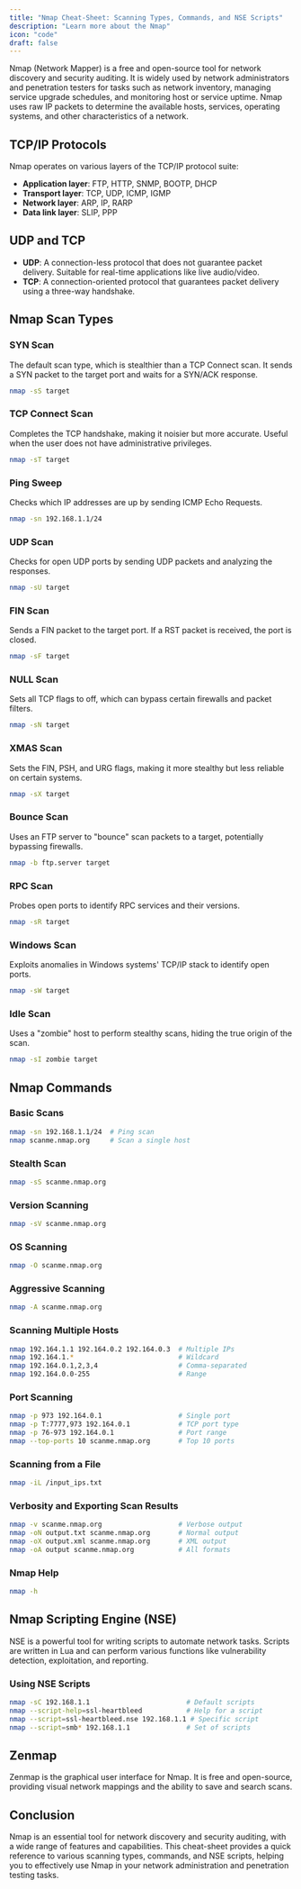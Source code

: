 ```yaml
---
title: "Nmap Cheat-Sheet: Scanning Types, Commands, and NSE Scripts"
description: "Learn more about the Nmap"
icon: "code"
draft: false
---
```


Nmap (Network Mapper) is a free and open-source tool for network discovery and security auditing. It is widely used by network administrators and penetration testers for tasks such as network inventory, managing service upgrade schedules, and monitoring host or service uptime. Nmap uses raw IP packets to determine the available hosts, services, operating systems, and other characteristics of a network.

## TCP/IP Protocols

Nmap operates on various layers of the TCP/IP protocol suite:
- **Application layer**: FTP, HTTP, SNMP, BOOTP, DHCP
- **Transport layer**: TCP, UDP, ICMP, IGMP
- **Network layer**: ARP, IP, RARP
- **Data link layer**: SLIP, PPP

## UDP and TCP

- **UDP**: A connection-less protocol that does not guarantee packet delivery. Suitable for real-time applications like live audio/video.
- **TCP**: A connection-oriented protocol that guarantees packet delivery using a three-way handshake.

## Nmap Scan Types

### SYN Scan

The default scan type, which is stealthier than a TCP Connect scan. It sends a SYN packet to the target port and waits for a SYN/ACK response.

```sh
nmap -sS target
```

### TCP Connect Scan

Completes the TCP handshake, making it noisier but more accurate. Useful when the user does not have administrative privileges.

```sh
nmap -sT target
```

### Ping Sweep

Checks which IP addresses are up by sending ICMP Echo Requests.

```sh
nmap -sn 192.168.1.1/24
```

### UDP Scan

Checks for open UDP ports by sending UDP packets and analyzing the responses.

```sh
nmap -sU target
```

### FIN Scan

Sends a FIN packet to the target port. If a RST packet is received, the port is closed.

```sh
nmap -sF target
```

### NULL Scan

Sets all TCP flags to off, which can bypass certain firewalls and packet filters.

```sh
nmap -sN target
```

### XMAS Scan

Sets the FIN, PSH, and URG flags, making it more stealthy but less reliable on certain systems.

```sh
nmap -sX target
```

### Bounce Scan

Uses an FTP server to "bounce" scan packets to a target, potentially bypassing firewalls.

```sh
nmap -b ftp.server target
```

### RPC Scan

Probes open ports to identify RPC services and their versions.

```sh
nmap -sR target
```

### Windows Scan

Exploits anomalies in Windows systems' TCP/IP stack to identify open ports.

```sh
nmap -sW target
```

### Idle Scan

Uses a "zombie" host to perform stealthy scans, hiding the true origin of the scan.

```sh
nmap -sI zombie target
```

## Nmap Commands

### Basic Scans

```sh
nmap -sn 192.168.1.1/24  # Ping scan
nmap scanme.nmap.org     # Scan a single host
```

### Stealth Scan

```sh
nmap -sS scanme.nmap.org
```

### Version Scanning

```sh
nmap -sV scanme.nmap.org
```

### OS Scanning

```sh
nmap -O scanme.nmap.org
```

### Aggressive Scanning

```sh
nmap -A scanme.nmap.org
```

### Scanning Multiple Hosts

```sh
nmap 192.164.1.1 192.164.0.2 192.164.0.3  # Multiple IPs
nmap 192.164.1.*                          # Wildcard
nmap 192.164.0.1,2,3,4                    # Comma-separated
nmap 192.164.0.0-255                      # Range
```

### Port Scanning

```sh
nmap -p 973 192.164.0.1                   # Single port
nmap -p T:7777,973 192.164.0.1            # TCP port type
nmap -p 76-973 192.164.0.1                # Port range
nmap --top-ports 10 scanme.nmap.org       # Top 10 ports
```

### Scanning from a File

```sh
nmap -iL /input_ips.txt
```

### Verbosity and Exporting Scan Results

```sh
nmap -v scanme.nmap.org                   # Verbose output
nmap -oN output.txt scanme.nmap.org       # Normal output
nmap -oX output.xml scanme.nmap.org       # XML output
nmap -oA output scanme.nmap.org           # All formats
```

### Nmap Help

```sh
nmap -h
```

## Nmap Scripting Engine (NSE)

NSE is a powerful tool for writing scripts to automate network tasks. Scripts are written in Lua and can perform various functions like vulnerability detection, exploitation, and reporting.

### Using NSE Scripts

```sh
nmap -sC 192.168.1.1                        # Default scripts
nmap --script-help=ssl-heartbleed           # Help for a script
nmap --script=ssl-heartbleed.nse 192.168.1.1 # Specific script
nmap --script=smb* 192.168.1.1              # Set of scripts
```

## Zenmap

Zenmap is the graphical user interface for Nmap. It is free and open-source, providing visual network mappings and the ability to save and search scans.

## Conclusion

Nmap is an essential tool for network discovery and security auditing, with a wide range of features and capabilities. This cheat-sheet provides a quick reference to various scanning types, commands, and NSE scripts, helping you to effectively use Nmap in your network administration and penetration testing tasks.